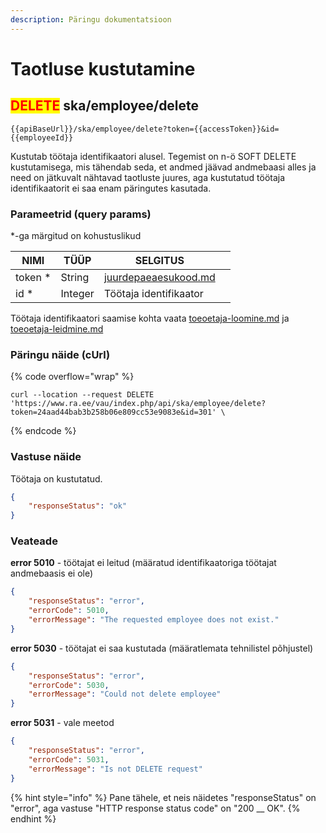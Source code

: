 ```yaml
---
description: Päringu dokumentatsioon
---
```


# Taotluse kustutamine

## <mark style="color:red;">DELETE</mark> ska/employee/delete

```
{{apiBaseUrl}}/ska/employee/delete?token={{accessToken}}&id={{employeeId}}
```

Kustutab töötaja identifikaatori alusel. Tegemist on n-ö SOFT DELETE kustutamisega, mis tähendab seda, et andmed jäävad andmebaasi alles ja need on jätkuvalt nähtavad taotluste juures, aga kustutatud töötaja identifikaatorit ei saa enam päringutes kasutada.

### Parameetrid (query params)

\*-ga märgitud on kohustuslikud

| NIMI     | TÜÜP    | SELGITUS                                                     |   |
| -------- | ------- | ------------------------------------------------------------ | - |
| token \* | String  | [juurdepaeaesukood.md](../../juurdepaeaesukood.md "mention") |   |
| id \*    | Integer | Töötaja identifikaator                                       |   |

Töötaja identifikaatori saamise kohta vaata [toeoetaja-loomine.md](../toeoetaja/toeoetaja-loomine.md "mention") ja [toeoetaja-leidmine.md](../toeoetaja/toeoetaja-leidmine.md "mention")

### Päringu näide (cUrl)

{% code overflow="wrap" %}
```shell
curl --location --request DELETE 'https://www.ra.ee/vau/index.php/api/ska/employee/delete?token=24aad44bab3b258b06e809cc53e9083e&id=301' \
```
{% endcode %}

### Vastuse näide

Töötaja on kustutatud.

```json
{
    "responseStatus": "ok"
}
```

### Veateade

**error 5010** - töötajat ei leitud (määratud identifikaatoriga töötajat andmebaasis ei ole)

```json
{
    "responseStatus": "error",
    "errorCode": 5010,
    "errorMessage": "The requested employee does not exist."
}
```

**error 5030** - töötajat ei saa kustutada (määratlemata tehnilistel põhjustel)

```json
{
    "responseStatus": "error",
    "errorCode": 5030,
    "errorMessage": "Could not delete employee"
}
```

**error 5031** - vale meetod

```json
{
    "responseStatus": "error",
    "errorCode": 5031,
    "errorMessage": "Is not DELETE request"
}
```

{% hint style="info" %}
Pane tähele, et neis näidetes "responseStatus" on "error", aga vastuse "HTTP response status code" on "200 __ OK".&#x20;
{% endhint %}
